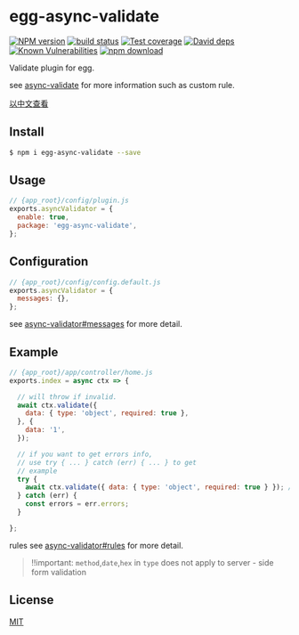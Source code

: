 # egg-async-validate

[![NPM version][npm-image]][npm-url]
[![build status][travis-image]][travis-url]
[![Test coverage][codecov-image]][codecov-url]
[![David deps][david-image]][david-url]
[![Known Vulnerabilities][snyk-image]][snyk-url]
[![npm download][download-image]][download-url]

[npm-image]: https://img.shields.io/npm/v/egg-async-validate.svg?style=flat-square
[npm-url]: https://npmjs.org/package/egg-async-validate
[travis-image]: https://img.shields.io/travis/eggjs/egg-async-validate.svg?style=flat-square
[travis-url]: https://travis-ci.org/eggjs/egg-async-validate
[codecov-image]: https://img.shields.io/codecov/c/github/eggjs/egg-async-validate.svg?style=flat-square
[codecov-url]: https://codecov.io/github/eggjs/egg-async-validate?branch=master
[david-image]: https://img.shields.io/david/eggjs/egg-async-validate.svg?style=flat-square
[david-url]: https://david-dm.org/eggjs/egg-async-validate
[snyk-image]: https://snyk.io/test/npm/egg-async-validate/badge.svg?style=flat-square
[snyk-url]: https://snyk.io/test/npm/egg-async-validate
[download-image]: https://img.shields.io/npm/dm/egg-async-validate.svg?style=flat-square
[download-url]: https://npmjs.org/package/egg-async-validate

Validate plugin for egg.

see [async-validate](https://github.com/yiminghe/async-validator) for more information such as custom rule.

[以中文查看](./README.zh_CN.md)


## Install

```bash
$ npm i egg-async-validate --save
```

## Usage

```js
// {app_root}/config/plugin.js
exports.asyncValidator = {
  enable: true,
  package: 'egg-async-validate',
};
```

## Configuration

```js
// {app_root}/config/config.default.js
exports.asyncValidator = {
  messages: {},
};
```

see [async-validator#messages](https://github.com/yiminghe/async-validator#messages) for more detail.

## Example

```js
// {app_root}/app/controller/home.js
exports.index = async ctx => {

  // will throw if invalid.
  await ctx.validate({
    data: { type: 'object', required: true },
  }, {
    data: '1',
  });

  // if you want to get errors info,
  // use try { ... } catch (err) { ... } to get
  // example
  try {
    await ctx.validate({ data: { type: 'object', required: true } }); // validate target, default to `this.request.body`
  } catch (err) {
    const errors = err.errors;
  }

};
```
rules see [async-validator#rules](https://github.com/yiminghe/async-validator#rules) for more detail.

> !!important:  `method`,`date`,`hex` in `type` does not apply to server - side form validation

## License

[MIT](LICENSE)
